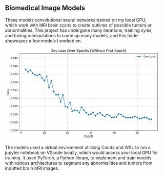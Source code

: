 ## Biomedical Image Models

These models convolutional neural networks trained on my local GPU, which work with MRI brain scans to create outlines of possible tumors or abnormalities. This project has undergone many iterations, training cyles, and tuning manipulations to come up many models, and this folder showcases a few models I worked on.

![Project Screenshot](U-NET/DevLoss.png)

The models used a virtual environment utilizing Conda and WSL to run a jupyter notebook on VScode locally, which would access your local GPU for training. It used PyTorch, a Python library, to implement and train models with various architectures to segment any abnormalities and tumors from inputted brain MRI images. 

